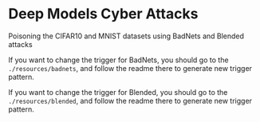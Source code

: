 # Deep Models Cyber Attacks
Poisoning the CIFAR10 and MNIST datasets using BadNets and Blended attacks

If you want to change the trigger for BadNets, you should go to the `./resources/badnets`, and follow the readme there to generate new trigger pattern.

If you want to change the trigger for Blended, you should go to the `./resources/blended`, and follow the readme there to generate new trigger pattern.
